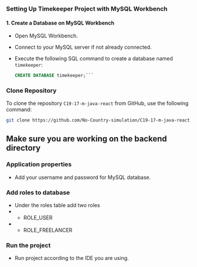 ### Setting Up Timekeeper Project with MySQL Workbench

#### 1. Create a Database on MySQL Workbench

- Open MySQL Workbench.
- Connect to your MySQL server if not already connected.
- Execute the following SQL command to create a database named `timekeeper`:

  ```sql
  CREATE DATABASE timekeeper;```
### Clone Repository

To clone the repository `C19-17-m-java-react` from GitHub, use the following command:

```sh
git clone https://github.com/No-Country-simulation/C19-17-m-java-react.git;
```

## Make sure you are working on the backend directory 

### Application properties
- Add your username and password for MySQL database.

### Add roles to database
- Under the roles table add two roles
- - ROLE_USER
- - ROLE_FREELANCER

### Run the project
- Run project according to the IDE you are using.

